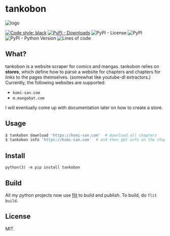 # tankobon

![logo](https://raw.githubusercontent.com/ongyx/tankobon/master/logo.jpg "tankobon")

[![Code style: black](https://img.shields.io/badge/code%20style-black-000000.svg)](https://github.com/psf/black)
[![PyPI - Downloads](https://img.shields.io/pypi/dm/tankobon)](https://pypi.org/project/tankobon)
![PyPI - License](https://img.shields.io/pypi/l/tankobon)
![PyPI](https://img.shields.io/pypi/v/tankobon)
![PyPI - Python Version](https://img.shields.io/pypi/pyversions/tankobon)
![Lines of code](https://img.shields.io/tokei/lines/github/ongyx/tankobon)

## What?
tankobon is a website scraper for comics and mangas. tankobon relies on **stores**, which define how to parse a website for chapters and chapters for links to the pages themselves.
(somewhat like youtube-dl extractors.) Currently, the following websites are supported:

- `komi-san.com`
- `m.mangabat.com`

I will eventually come up with documentation later on how to create a store.

## Usage
```bash
$ tankobon download 'https://komi-san.com'  # download all chapters
$ tankobon info 'https://komi-san.com'  # and then get info on the chapters
```

## Install
`python(3) -m pip install tankobon`

## Build
All my python projects now use [flit](https://pypi.org/project/flit) to build and publish.
To build, do `flit build`.

## License
MIT.
